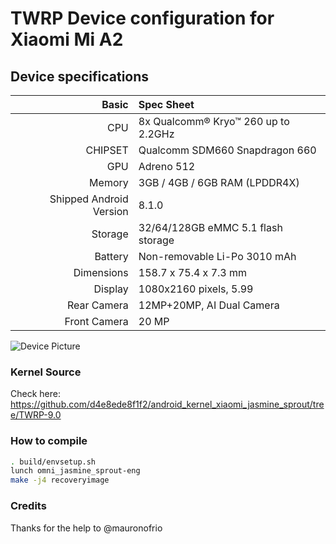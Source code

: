 # TWRP Device configuration for Xiaomi Mi A2

## Device specifications

Basic   | Spec Sheet
-------:|:-------------------------
CPU     | 8x Qualcomm® Kryo™ 260 up to 2.2GHz
CHIPSET | Qualcomm SDM660 Snapdragon 660
GPU     | Adreno 512
Memory  | 3GB / 4GB / 6GB RAM (LPDDR4X)
Shipped Android Version | 8.1.0
Storage | 32/64/128GB eMMC 5.1 flash storage
Battery | Non-removable Li-Po 3010 mAh
Dimensions | 158.7 x 75.4 x 7.3 mm
Display | 1080x2160 pixels, 5.99
Rear Camera  | 12MP+20MP, AI Dual Camera
Front Camera | 20 MP

![Device Picture](https://www.scanmalta.com/newstore/media/catalog/product/cache/1/image/641x/9df78eab33525d08d6e5fb8d27136e95/x/i/xiaomi-mi-a2-mi-6x-3_1.jpg)

### Kernel Source
Check here: https://github.com/d4e8ede8f1f2/android_kernel_xiaomi_jasmine_sprout/tree/TWRP-9.0

### How to compile
```sh
. build/envsetup.sh
lunch omni_jasmine_sprout-eng
make -j4 recoveryimage
```

### Credits
Thanks for the help to @mauronofrio